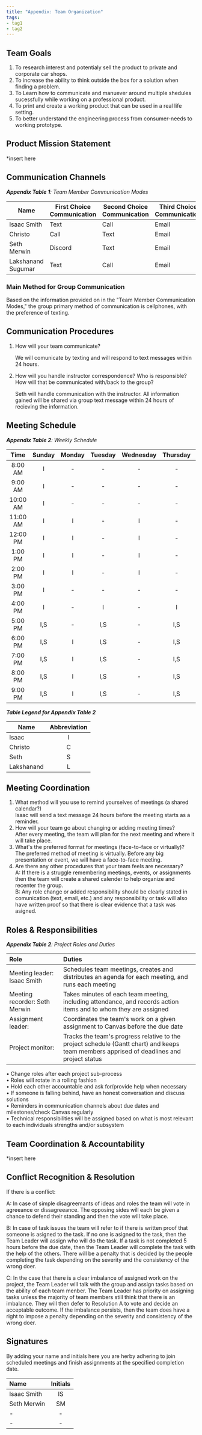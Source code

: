 ```yaml
---
title: "Appendix: Team Organization"
tags:
- tag1
- tag2
---
```


## Team Goals

1. To research  interest and potentialy sell the product to private and corporate car shops.
2. To increase the ability to think outside the box for a solution when finding a problem. 
3. To Learn how to communicate and manuever around multiple shedules sucessfully while working on a professional product. 
4. To print and create a working product that can be used in a real life setting. 
5. To better understand the engineering process from consumer-needs to working prototype. 
 
## Product Mission Statement

*insert here

## Communication Channels

_**Appendix Table 1**: Team Member Communication Modes_

|Name                 | First Choice Communication | Second Choice Communication | Third Choice Communication |
|---------------------|----------------------------|-----------------------------|----------------------------|
|Isaac Smith        |  Text | Call | Email |
|Christo            |  Call | Text | Email |
|Seth Merwin        |  Discord | Text | Email |
|Lakshanand Sugumar |  Text | Call | Email |

### Main Method for Group Communication

Based on the information provided on in the "Team Member Communication Modes," the group primary method of communication is cellphones, with the preference of texting. 
 
## Communication Procedures

1. How will your team communicate?

    We will comunicate by texting and will respond to text messages within 24 hours. 

2. How will you handle instructor correspondence? Who is responsible? How will that be communicated with/back to the group?

    Seth will handle communication with the instructor. All information gained will be shared via group text message within 24 hours of recieving the information. 

## Meeting Schedule

_**Appendix Table 2**: Weekly Schedule_

| Time | Sunday | Monday | Tuesday | Wednesday | Thursday | Friday | Saturday |
| :------: | :----: | :----: | :----: | :----: | :----: | :----: | :-----: |
| 8:00 AM | I   | - | -   | - | -   | -   | - |
| 9:00 AM | I   | - | -   | - | -   | -   | - |
| 10:00 AM | I  | - | -   | - | -   | -   | - |
| 11:00 AM | I  | I | -   | I | -   | -   | - |
| 12:00 PM | I  | I | -   | I | -   | -   | - |
| 1:00 PM | I   | I | -   | I | -   | -   | - |
| 2:00 PM | I   | I | -   | I | -   | -   | - |
| 3:00 PM | I   | - | -   | - | -   | -   | - |
| 4:00 PM | I   | - | I   | - | I   | -   | - |
| 5:00 PM | I,S | - | I,S | - | I,S | -   | I |
| 6:00 PM | I,S | I | I,S | - | I,S |  S  | I,S |
| 7:00 PM | I,S | I | I,S | - | I,S | I,S | I,S |
| 8:00 PM | I,S | I | I,S | - | I,S | I,S | I,S |
| 9:00 PM | I,S | I | I,S | - | I,S | I,S | I,S |

_**Table Legend for Appendix Table 2**_

| Name | Abbreviation |
| ----- | :------: |
| Isaac | I |
| Christo | C |
| Seth | S |
| Lakshanand | L |


## Meeting Coordination

1. What method will you use to remind yourselves of meetings (a shared calendar?)<br>
    Isaac will send a text message 24 hours before the meeting starts as a reminder. 
1. How will your team go about changing or adding meeting times?<br>
    After every meeting, the team will plan for the next meeting and where it will take place. 
1. What's the preferred format for meetings (face-to-face or virtually)?<br>
    The preferred method of meeting is virtually. Before any big presentation or event, we will have a face-to-face meeting. 
1. Are there any other procedures that your team feels are necessary?<br>
    A: If there is a struggle remembering meetings, events, or assignments then the team will create a shared calender to help organize and recenter the group.<br> 
    B: Any role change or added responsibility should be clearly stated in comunication (text, email, etc.) and any responsibility or task will also have written proof so that there is clear evidence that a task was asigned. 

## Roles & Responsibilities

_**Appendix Table 2**: Project Roles and Duties_

| **Role**          | **Duties**                                                                                                                                |
| :---------------- | :---------------------------------------------------------------------------------------------------------------------------------------- |
| Meeting leader: Isaac Smith    | Schedules team meetings, creates and distributes an agenda for each meeting, and runs each meeting                                        |
| Meeting recorder: Seth Merwin  | Takes minutes of each team meeting, including attendance, and records action items and to whom they are assigned                          |
| Assignment leader:  | Coordinates the team's work on a given assignment to Canvas before the due date                                                           |
| Project monitor:    | Tracks the team's progress relative to the project schedule (Gantt chart) and keeps team members apprised of deadlines and project status |

•	Change roles after each project sub-process<br>
•	Roles will rotate in a rolling fashion<br>
•	Hold each other accountable and ask for/provide help when necessary<br>
•	If someone is falling behind, have an honest conversation and discuss solutions<br>
•	Reminders in communication channels about due dates and milestones/check Canvas regularly<br>
•	Technical responsibilities will be assigned based on what is most relevant to each individuals strengths and/or subsystem<br>


## Team Coordination & Accountability

*insert here

## Conflict Recognition & Resolution

If there is a conflict: 

A: In case of simple disagreemants of ideas and roles the team will vote in agreeance or dissagreeance. The opposing sides will each be given a chance to defend their standing and then the vote will take place.<br>

B: In case of task issues the team will refer to if there is written proof that someone is asigned to the task. If no one is asigned to the task, then the Team Leader will assign who will do the task. If a task is not completed 5 hours before the due date, then the Team Leader will complete the task with the help of the others. There will be a penalty that is decided by the people completing the task depending on the severity and the consistency of the wrong doer.<br>

C: In the case that there is a clear imbalance of assigned work on the project, the Team Leader will talk with the group and assign tasks based on the ability of each team menber. The Team Leader has priority on assigning tasks unless the majority of team members still think that there is an imbalance. They will then defer to Resolution A to vote and decide an acceptable outcome. If the imbalance persists, then the team does have a right to impose a penalty depending on the severity and consistency of the wrong doer.<br>


## Signatures

By adding your name and initials here you are herby adhering to join scheduled meetings and finish assignments at the specified completion date. <br>

| Name         | Initials |
| :----------- | :-------: |
|Isaac Smith | IS |
|Seth Merwin | SM |
| - | - |
| - | - |
